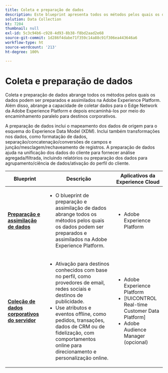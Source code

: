 ```yaml
---
title: Coleta e preparação de dados
description: Este blueprint apresenta todos os métodos pelos quais os dados podem ser assimilados e preparados na Adobe Experience Platform.
solution: Data Collection
kt: 7204
thumbnail: null
exl-id: 5c3c94b6-c928-4d93-8b38-f8bd2aad2e68
source-git-commit: 1d286f4dabe71f359c14a88c91f306ea443646a6
workflow-type: ht
source-wordcount: '213'
ht-degree: 100%

---
```


# Coleta e preparação de dados

Coleta e preparação de dados abrange todos os métodos pelos quais os dados podem ser preparados e assimilados na Adobe Experience Platform. Além disso, abrange a capacidade de coletar dados para o Edge Network da Adobe Experience Platform e depois encaminhá-los por meio do encaminhamento paralelo para destinos corporativos.

A preparação de dados inclui o mapeamento dos dados de origem para o esquema do Experience Data Model (XDM). Inclui também transformações nos dados, como formatação de dados, separação/concatenação/conversões de campos e junção/mesclagem/rechaveamento de registros. A preparação de dados ajuda na unificação dos dados do cliente para fornecer análise agregada/filtrada, incluindo relatórios ou preparação dos dados para agrupamento/ciência de dados/ativação do perfil do cliente.

| Blueprint | Descrição | Aplicativos da Experience Cloud |
|---|---|---|
| **[Preparação e assimilação de dados](ingestion.md)** | <ul><li>O blueprint de preparação e assimilação de dados abrange todos os métodos pelos quais os dados podem ser preparados e assimilados na Adobe Experience Platform.</ul></li> | <ul><li> Adobe Experience Platform </ul></li> |
| **[Coleção de dados corporativos do servidor](server-side-collection.md)** | <ul><li>Ativação para destinos conhecidos com base no perfil, como provedores de email, redes sociais e destinos de publicidade. </li><li>Use atributos e eventos offline, como pedidos, transações, dados de CRM ou de fidelização, com comportamentos online para direcionamento e personalização online.</li></ul> | <ul><li>Adobe Experience Platform</li><li> [!UICONTROL Real-time Customer Data Platform]</li><li>Adobe Audience Manager (opcional)</li></ul> |
